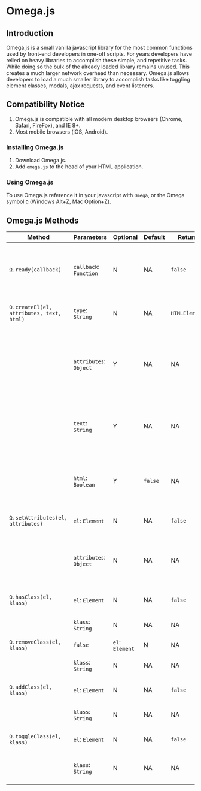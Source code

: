 # Omega.js

## Introduction

Omega.js is a small vanilla javascript library for the most common functions used by front-end developers in one-off scripts.
For years developers have relied on heavy libraries to accomplish these simple, and repetitive tasks.
While doing so the bulk of the already loaded library remains unused. This creates a much larger network overhead than necessary.
Omega.js allows developers to load a much smaller library to accomplish tasks like toggling element classes, modals, ajax requests, and event listeners.

## Compatibility Notice

1. Omega.js is compatible with all modern desktop browsers (Chrome, Safari, FireFox), and IE 8+.
2. Most mobile browsers (iOS, Android).

### Installing Omega.js

1. Download Omega.js.
2. Add `omega.js` to the head of your HTML application.

### Using Omega.js

To use Omega.js reference it in your javascript with `Omega`, or the Omega symbol `Ω` (Windows Alt+Z, Mac Option+Z).

## Omega.js Methods

| Method | Parameters | Optional | Default | Return | Description | Examples |
| -- | -- | -- | -- | -- | -- | -- |
| `Ω.ready(callback)` | `callback`: `Function` | N | NA | `false` | The function to call when the DOM ready state is complete. | `function(){ //Do Stuff. }`, or pass by reference `myFunction`. |
| `Ω.createEl(el, attributes, text, html)` | `type`: `String` | N | NA | `HTMLElement` | A string of the element type to create. | `'div'`, `'span'`, `'a'`, `'p'`... | 
| | `attributes`: `Object` | Y | NA | NA | An object containing HTML element attributes to apply to the newly created element. | `{'class': 'blue-button disabled', 'title': 'Submit'}` |
| | `text`: `String` | Y | NA | NA | A string of text to be inserted into the newly created element. | `'Hello Omega!'` |
| | `html`: `Boolean` | Y | `false` | NA | Requires `text` to be set. Renders `text` as HTML content | `'<h1 id="header">Hello Omega!</h1>'` |
| `Ω.setAttributes(el, attributes)` | `el`: `Element` | N | NA | `false` | The HTML target element. | `document.querySelector('#header');` | 
| | `attributes`: `Object` | N | NA | NA | An object containing HTML element attributes to apply to the `el`. | `{'class': 'blue-button disabled', 'title': 'Submit'}` |
| `Ω.hasClass(el, klass)` | `el`: `Element` | N | NA | `false` | The HTML target element. | `document.querySelector('#header');` | 
| | `klass`: `String` | N | NA | NA | The class to check for on the `el`. | `'selected'` |
| `Ω.removeClass(el, klass)` | `false` | `el`: `Element` | N | NA | `false` | The HTML target element. | `document.querySelector('#header');` | 
| | `klass`: `String` | N | NA | NA | The class to remove from the `el`. | `'selected'` |
| `Ω.addClass(el, klass)` | `el`: `Element` | N | NA | `false` | The HTML target element. | `document.querySelector('#header');` | 
| | `klass`: `String` | N | NA | NA | The class to remove to the `el`. | `'selected'` |
| `Ω.toggleClass(el, klass)` | `el`: `Element` | N | NA | `false` | The HTML target element. | `document.querySelector('#header');` | 
| | `klass`: `String` | N | NA | NA | The class to add, or remove from the `el`. | `'selected'` |